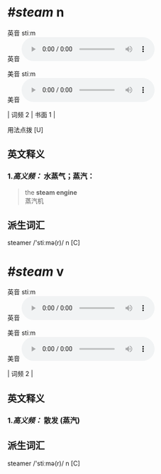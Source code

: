 # ***\#steam*** n
英音 stiːm  
英音
<audio src="./media/steam-B.aac" controls="controls"></audio>

美音 stiːm  
美音
<audio src="./media/steam.aac" controls="controls"></audio>



| 词频 2 | 书面 1 |  

用法点拨  [U]

英文释义
---
### 1.*高义频：* **水蒸气；蒸汽：**  

 > the **steam engine**  
 > 蒸汽机    


派生词汇
---
steamer /'stiːmə(r)/ n [C]  

# ***\#steam*** v
英音 stiːm  
英音
<audio src="./media/steam-B.aac" controls="controls"></audio>

美音 stiːm  
美音
<audio src="./media/steam.aac" controls="controls"></audio>



| 词频 2 |  

英文释义
---
### 1.*高义频：* **散发 (蒸汽)**  


派生词汇
---
steamer /'stiːmə(r)/ n [C]  


